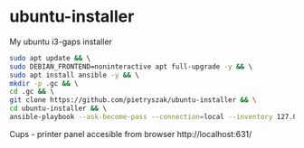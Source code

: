 # ubuntu-installer
My ubuntu i3-gaps installer

```bash
sudo apt update && \ 
sudo DEBIAN_FRONTEND=noninteractive apt full-upgrade -y && \ 
sudo apt install ansible -y && \ 
mkdir -p .gc && \ 
cd .gc && \ 
git clone https://github.com/pietryszak/ubuntu-installer && \
cd ubuntu-installer && \ 
ansible-playbook --ask-become-pass --connection=local --inventory 127.0.0.1, playbook.yml
```

Cups - printer panel accesible from browser
http://localhost:631/ 
